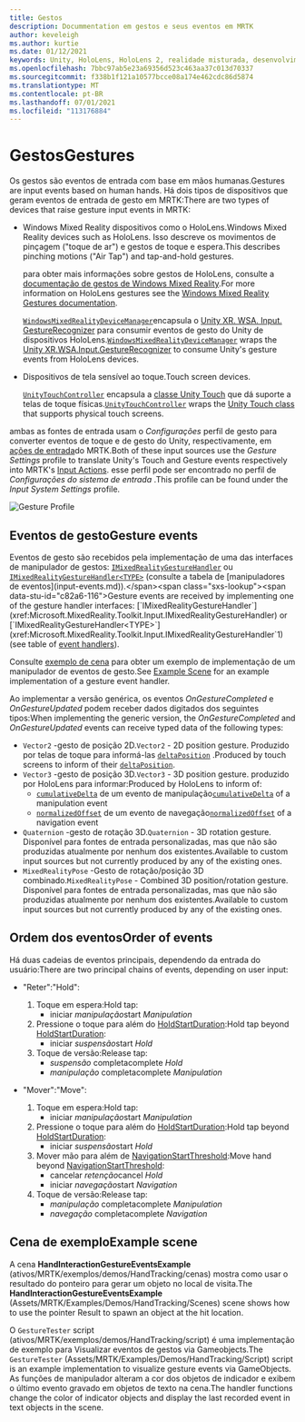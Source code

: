 ```yaml
---
title: Gestos
description: Docummentation em gestos e seus eventos em MRTK
author: keveleigh
ms.author: kurtie
ms.date: 01/12/2021
keywords: Unity, HoloLens, HoloLens 2, realidade misturada, desenvolvimento, MRTK, gestos,
ms.openlocfilehash: 7bbc97ab5e23a69356d523c463aa37c013d70337
ms.sourcegitcommit: f338b1f121a10577bcce08a174e462cdc86d5874
ms.translationtype: MT
ms.contentlocale: pt-BR
ms.lasthandoff: 07/01/2021
ms.locfileid: "113176884"
---
```

# <a name="gestures"></a><span data-ttu-id="c82a6-104">Gestos</span><span class="sxs-lookup"><span data-stu-id="c82a6-104">Gestures</span></span>

<span data-ttu-id="c82a6-105">Os gestos são eventos de entrada com base em mãos humanas.</span><span class="sxs-lookup"><span data-stu-id="c82a6-105">Gestures are input events based on human hands.</span></span> <span data-ttu-id="c82a6-106">Há dois tipos de dispositivos que geram eventos de entrada de gesto em MRTK:</span><span class="sxs-lookup"><span data-stu-id="c82a6-106">There are two types of devices that raise gesture input events in MRTK:</span></span>

- <span data-ttu-id="c82a6-107">Windows Mixed Reality dispositivos como o HoloLens.</span><span class="sxs-lookup"><span data-stu-id="c82a6-107">Windows Mixed Reality devices such as HoloLens.</span></span> <span data-ttu-id="c82a6-108">Isso descreve os movimentos de pinçagem ("toque de ar") e gestos de toque e espera.</span><span class="sxs-lookup"><span data-stu-id="c82a6-108">This describes pinching motions ("Air Tap") and tap-and-hold gestures.</span></span>

  <span data-ttu-id="c82a6-109">para obter mais informações sobre gestos de HoloLens, consulte a [documentação de gestos de Windows Mixed Reality](/windows/mixed-reality/gestures).</span><span class="sxs-lookup"><span data-stu-id="c82a6-109">For more information on HoloLens gestures see the [Windows Mixed Reality Gestures documentation](/windows/mixed-reality/gestures).</span></span>

  <span data-ttu-id="c82a6-110">[`WindowsMixedRealityDeviceManager`](xref:Microsoft.MixedReality.Toolkit.WindowsMixedReality.Input.WindowsMixedRealityDeviceManager)encapsula o [Unity XR. WSA. Input. GestureRecognizer](https://docs.unity3d.com/ScriptReference/XR.WSA.Input.GestureRecognizer.html) para consumir eventos de gesto do Unity de dispositivos HoloLens.</span><span class="sxs-lookup"><span data-stu-id="c82a6-110">[`WindowsMixedRealityDeviceManager`](xref:Microsoft.MixedReality.Toolkit.WindowsMixedReality.Input.WindowsMixedRealityDeviceManager) wraps the [Unity XR.WSA.Input.GestureRecognizer](https://docs.unity3d.com/ScriptReference/XR.WSA.Input.GestureRecognizer.html) to consume Unity's gesture events from HoloLens devices.</span></span>

- <span data-ttu-id="c82a6-111">Dispositivos de tela sensível ao toque.</span><span class="sxs-lookup"><span data-stu-id="c82a6-111">Touch screen devices.</span></span>

  <span data-ttu-id="c82a6-112">[`UnityTouchController`](xref:Microsoft.MixedReality.Toolkit.Input.UnityInput) encapsula a [classe Unity Touch](https://docs.unity3d.com/ScriptReference/Touch.html) que dá suporte a telas de toque físicas.</span><span class="sxs-lookup"><span data-stu-id="c82a6-112">[`UnityTouchController`](xref:Microsoft.MixedReality.Toolkit.Input.UnityInput) wraps the [Unity Touch class](https://docs.unity3d.com/ScriptReference/Touch.html) that supports physical touch screens.</span></span>

<span data-ttu-id="c82a6-113">ambas as fontes de entrada usam o _Configurações_ perfil de gesto para converter eventos de toque e de gesto do Unity, respectivamente, em [ações de entrada](input-actions.md)do MRTK.</span><span class="sxs-lookup"><span data-stu-id="c82a6-113">Both of these input sources use the _Gesture Settings_ profile to translate Unity's Touch and Gesture events respectively into MRTK's [Input Actions](input-actions.md).</span></span> <span data-ttu-id="c82a6-114">esse perfil pode ser encontrado no perfil de _Configurações do sistema de entrada_ .</span><span class="sxs-lookup"><span data-stu-id="c82a6-114">This profile can be found under the _Input System Settings_ profile.</span></span>

<img src="../images/input/GestureProfile.png" alt="Gesture Profile" style="max-width:100%;">

## <a name="gesture-events"></a><span data-ttu-id="c82a6-115">Eventos de gesto</span><span class="sxs-lookup"><span data-stu-id="c82a6-115">Gesture events</span></span>

<span data-ttu-id="c82a6-116">Eventos de gesto são recebidos pela implementação de uma das interfaces de manipulador de gestos: [`IMixedRealityGestureHandler`](xref:Microsoft.MixedReality.Toolkit.Input.IMixedRealityGestureHandler) ou [`IMixedRealityGestureHandler<TYPE>`](xref:Microsoft.MixedReality.Toolkit.Input.IMixedRealityGestureHandler`1) (consulte a tabela de [manipuladores de eventos](input-events.md)).</span><span class="sxs-lookup"><span data-stu-id="c82a6-116">Gesture events are received by implementing one of the gesture handler interfaces: [`IMixedRealityGestureHandler`](xref:Microsoft.MixedReality.Toolkit.Input.IMixedRealityGestureHandler) or [`IMixedRealityGestureHandler<TYPE>`](xref:Microsoft.MixedReality.Toolkit.Input.IMixedRealityGestureHandler`1) (see table of [event handlers](input-events.md)).</span></span>

<span data-ttu-id="c82a6-117">Consulte [exemplo de cena](#example-scene) para obter um exemplo de implementação de um manipulador de eventos de gesto.</span><span class="sxs-lookup"><span data-stu-id="c82a6-117">See [Example Scene](#example-scene) for an example implementation of a gesture event handler.</span></span>

<span data-ttu-id="c82a6-118">Ao implementar a versão genérica, os eventos *OnGestureCompleted* e *OnGestureUpdated* podem receber dados digitados dos seguintes tipos:</span><span class="sxs-lookup"><span data-stu-id="c82a6-118">When implementing the generic version, the *OnGestureCompleted* and *OnGestureUpdated* events can receive typed data of the following types:</span></span>

- <span data-ttu-id="c82a6-119">`Vector2` -gesto de posição 2D.</span><span class="sxs-lookup"><span data-stu-id="c82a6-119">`Vector2` - 2D position gesture.</span></span> <span data-ttu-id="c82a6-120">Produzido por telas de toque para informá-las [`deltaPosition`](https://docs.unity3d.com/ScriptReference/Touch-deltaPosition.html) .</span><span class="sxs-lookup"><span data-stu-id="c82a6-120">Produced by touch screens to inform of their [`deltaPosition`](https://docs.unity3d.com/ScriptReference/Touch-deltaPosition.html).</span></span>
- <span data-ttu-id="c82a6-121">`Vector3` -gesto de posição 3D.</span><span class="sxs-lookup"><span data-stu-id="c82a6-121">`Vector3` - 3D position gesture.</span></span> <span data-ttu-id="c82a6-122">produzido por HoloLens para informar:</span><span class="sxs-lookup"><span data-stu-id="c82a6-122">Produced by HoloLens to inform of:</span></span>
  - <span data-ttu-id="c82a6-123">[`cumulativeDelta`](https://docs.unity3d.com/ScriptReference/XR.WSA.Input.ManipulationUpdatedEventArgs-cumulativeDelta.html) de um evento de manipulação</span><span class="sxs-lookup"><span data-stu-id="c82a6-123">[`cumulativeDelta`](https://docs.unity3d.com/ScriptReference/XR.WSA.Input.ManipulationUpdatedEventArgs-cumulativeDelta.html) of a manipulation event</span></span>
  - <span data-ttu-id="c82a6-124">[`normalizedOffset`](https://docs.unity3d.com/ScriptReference/XR.WSA.Input.NavigationUpdatedEventArgs-normalizedOffset.html) de um evento de navegação</span><span class="sxs-lookup"><span data-stu-id="c82a6-124">[`normalizedOffset`](https://docs.unity3d.com/ScriptReference/XR.WSA.Input.NavigationUpdatedEventArgs-normalizedOffset.html) of a navigation event</span></span>
- <span data-ttu-id="c82a6-125">`Quaternion` -gesto de rotação 3D.</span><span class="sxs-lookup"><span data-stu-id="c82a6-125">`Quaternion` - 3D rotation gesture.</span></span> <span data-ttu-id="c82a6-126">Disponível para fontes de entrada personalizadas, mas que não são produzidas atualmente por nenhum dos existentes.</span><span class="sxs-lookup"><span data-stu-id="c82a6-126">Available to custom input sources but not currently produced by any of the existing ones.</span></span>
- <span data-ttu-id="c82a6-127">`MixedRealityPose` -Gesto de rotação/posição 3D combinado.</span><span class="sxs-lookup"><span data-stu-id="c82a6-127">`MixedRealityPose` - Combined 3D position/rotation gesture.</span></span> <span data-ttu-id="c82a6-128">Disponível para fontes de entrada personalizadas, mas que não são produzidas atualmente por nenhum dos existentes.</span><span class="sxs-lookup"><span data-stu-id="c82a6-128">Available to custom input sources but not currently produced by any of the existing ones.</span></span>

## <a name="order-of-events"></a><span data-ttu-id="c82a6-129">Ordem dos eventos</span><span class="sxs-lookup"><span data-stu-id="c82a6-129">Order of events</span></span>

<span data-ttu-id="c82a6-130">Há duas cadeias de eventos principais, dependendo da entrada do usuário:</span><span class="sxs-lookup"><span data-stu-id="c82a6-130">There are two principal chains of events, depending on user input:</span></span>

- <span data-ttu-id="c82a6-131">"Reter":</span><span class="sxs-lookup"><span data-stu-id="c82a6-131">"Hold":</span></span>
    1. <span data-ttu-id="c82a6-132">Toque em espera:</span><span class="sxs-lookup"><span data-stu-id="c82a6-132">Hold tap:</span></span>
        - <span data-ttu-id="c82a6-133">iniciar _manipulação_</span><span class="sxs-lookup"><span data-stu-id="c82a6-133">start _Manipulation_</span></span>
    1. <span data-ttu-id="c82a6-134">Pressione o toque para além do [HoldStartDuration](xref:Microsoft.MixedReality.Toolkit.Input.MixedRealityInputSimulationProfile.HoldStartDuration):</span><span class="sxs-lookup"><span data-stu-id="c82a6-134">Hold tap beyond [HoldStartDuration](xref:Microsoft.MixedReality.Toolkit.Input.MixedRealityInputSimulationProfile.HoldStartDuration):</span></span>
        - <span data-ttu-id="c82a6-135">iniciar _suspensão_</span><span class="sxs-lookup"><span data-stu-id="c82a6-135">start _Hold_</span></span>
    1. <span data-ttu-id="c82a6-136">Toque de versão:</span><span class="sxs-lookup"><span data-stu-id="c82a6-136">Release tap:</span></span>
        - <span data-ttu-id="c82a6-137">_suspensão_ completa</span><span class="sxs-lookup"><span data-stu-id="c82a6-137">complete _Hold_</span></span>
        - <span data-ttu-id="c82a6-138">_manipulação_ completa</span><span class="sxs-lookup"><span data-stu-id="c82a6-138">complete _Manipulation_</span></span>

- <span data-ttu-id="c82a6-139">"Mover":</span><span class="sxs-lookup"><span data-stu-id="c82a6-139">"Move":</span></span>
    1. <span data-ttu-id="c82a6-140">Toque em espera:</span><span class="sxs-lookup"><span data-stu-id="c82a6-140">Hold tap:</span></span>
        - <span data-ttu-id="c82a6-141">iniciar _manipulação_</span><span class="sxs-lookup"><span data-stu-id="c82a6-141">start _Manipulation_</span></span>
    1. <span data-ttu-id="c82a6-142">Pressione o toque para além do [HoldStartDuration](xref:Microsoft.MixedReality.Toolkit.Input.MixedRealityInputSimulationProfile.HoldStartDuration):</span><span class="sxs-lookup"><span data-stu-id="c82a6-142">Hold tap beyond [HoldStartDuration](xref:Microsoft.MixedReality.Toolkit.Input.MixedRealityInputSimulationProfile.HoldStartDuration):</span></span>
        - <span data-ttu-id="c82a6-143">iniciar _suspensão_</span><span class="sxs-lookup"><span data-stu-id="c82a6-143">start _Hold_</span></span>
    1. <span data-ttu-id="c82a6-144">Mover mão para além de [NavigationStartThreshold](xref:Microsoft.MixedReality.Toolkit.Input.MixedRealityInputSimulationProfile.NavigationStartThreshold):</span><span class="sxs-lookup"><span data-stu-id="c82a6-144">Move hand beyond [NavigationStartThreshold](xref:Microsoft.MixedReality.Toolkit.Input.MixedRealityInputSimulationProfile.NavigationStartThreshold):</span></span>
        - <span data-ttu-id="c82a6-145">cancelar _retenção_</span><span class="sxs-lookup"><span data-stu-id="c82a6-145">cancel _Hold_</span></span>
        - <span data-ttu-id="c82a6-146">iniciar _navegação_</span><span class="sxs-lookup"><span data-stu-id="c82a6-146">start _Navigation_</span></span>
    1. <span data-ttu-id="c82a6-147">Toque de versão:</span><span class="sxs-lookup"><span data-stu-id="c82a6-147">Release tap:</span></span>
        - <span data-ttu-id="c82a6-148">_manipulação_ completa</span><span class="sxs-lookup"><span data-stu-id="c82a6-148">complete _Manipulation_</span></span>
        - <span data-ttu-id="c82a6-149">_navegação_ completa</span><span class="sxs-lookup"><span data-stu-id="c82a6-149">complete _Navigation_</span></span>

## <a name="example-scene"></a><span data-ttu-id="c82a6-150">Cena de exemplo</span><span class="sxs-lookup"><span data-stu-id="c82a6-150">Example scene</span></span>

<span data-ttu-id="c82a6-151">A cena **HandInteractionGestureEventsExample** (ativos/MRTK/exemplos/demos/HandTracking/cenas) mostra como usar o resultado do ponteiro para gerar um objeto no local de visita.</span><span class="sxs-lookup"><span data-stu-id="c82a6-151">The **HandInteractionGestureEventsExample** (Assets/MRTK/Examples/Demos/HandTracking/Scenes) scene shows how to use the pointer Result to spawn an object at the hit location.</span></span>

<span data-ttu-id="c82a6-152">O `GestureTester` script (ativos/MRTK/exemplos/demos/HandTracking/script) é uma implementação de exemplo para Visualizar eventos de gestos via Gameobjects.</span><span class="sxs-lookup"><span data-stu-id="c82a6-152">The `GestureTester` (Assets/MRTK/Examples/Demos/HandTracking/Script) script is an example implementation to visualize gesture events via GameObjects.</span></span> <span data-ttu-id="c82a6-153">As funções de manipulador alteram a cor dos objetos de indicador e exibem o último evento gravado em objetos de texto na cena.</span><span class="sxs-lookup"><span data-stu-id="c82a6-153">The handler functions change the color of indicator objects and display the last recorded event in text objects in the scene.</span></span>
